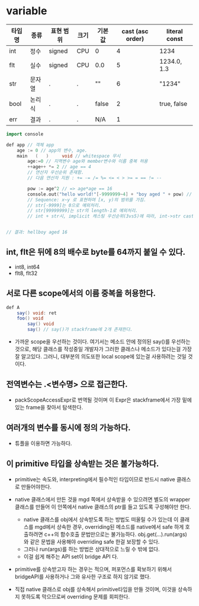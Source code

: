 # variable

| 타입명 | 종류   | 표현 범위 | 크기  | 기본값 | cast (asc order) | literal const |
| ------ | ------ | --------- | ----- | ------ | ---------------- | ------------- |
| int    | 정수   | signed    | CPU   | 0      | 4                | 1234          |
| flt    | 실수   | signed    | CPU   | 0.0    | 5                | 1234.0, 1.3   |
| str    | 문자열 | .         | .     | ""     | 6                | "1234"        |
| bool   | 논리식 | .         | .     | false  | 2                | true, false   |
| err    | 결과   | .         | .     | N/A    | 1                |               |

```cpp
import console

def app // 객체 app
	age := 0 // app의 변수, age.
    main   (   )     void // whitespace 무시
        age:=0 // 지역변수 age와 member변수와 이름 중복 허용
        ++age++ *= 2 // age == 4
        // 연산자 우선순위 존재함.
        // 다음 연산자 지원 : += -= /= %= <= < > >= = == != --

        pow := age^2 // => age*age == 16
        console.out("hello world!"[-9999999~4] + "boy aged " + pow) // str은 UTF-16 인코딩
        // Sequence: x~y 로 표현하며 [x, y)의 범위를 가짐.
        // str[-9999]는 0으로 예외처리.
        // str[99999999]는 str의 length-1로 예외처리.
        // int + str시, implicit 캐스팅 우선순위(3vs5)에 따라, int->str casting


// 결과: hellboy aged 16
```

## int, flt은 뒤에 8의 배수로 byte를 64까지 붙일 수 있다.

* int8, int64
* flt8, flt32

## 서로 다른 scope에서의 이름 중복을 허용한다.
```java
def A
    say() void: ret
    foo() void
        say() void
        say() // say()가 stackframe에 2개 존재한다. 
```
* 가까운 scope을 우선하는 것이다. 여기서는 메소드 안에 정의된 say()를 우선하는 것으로, 해당 클래스를 작성중일 개발자가 그러한 클래스나 메소드가 있다는걸 가장 잘 알고있다. 그러니, 대부분의 의도또한 local scope에 있는걸 사용하려는 것일 것이다.

## 전역변수는 .<변수명> 으로 접근한다.
* packScopeAccessExpr로 번역될 것이며 이 Expr은 stackframe에서 가장 밑에 있는 frame을 찾아서 탐색한다.

## 여러개의 변수를 동시에 정의 가능하다.
* 튜플을 이용하면 가능하다.

## 이 primitive 타입을 상속받는 것은 불가능하다.
* primitive는 속도와, interpreting에서 필수적인 타입이므로 반드시 native 클래스로 만들어야한다.
* native 클래스에서 만든 것을 mgd 쪽에서 상속받을 수 있으려면 별도의 wrapper클래스를 만들어
  이 안쪽에서 native 클래스의 ptr를 들고 있도록 구성해야만 한다.
    * native 클래스를 obj에서 상속받도록 하는 방법도 떠올릴 수가 있는데 이 클래스를 mgd에서 상속한
      경우, overriding된 메소드를 native에서 safe 하게 호출하려면 c++의 함수호출 문법만으로는 불가능하다.
      obj.get(...).run(args) 와 같은 문법을 사용해야 overriding safe 한걸 보장할 수 있다.
    * 그러나 run(args)를 하는 방법은 상대적으로 느릴 수 밖에 없다.
    * 이걸 쉽게 해주는 API set이 bridge API 다.

* primitive를 상속받고자 하는 경우는 적으며, 퍼포먼스를 확보하기 위해서 bridgeAPI를 사용하거나
  그와 유사한 구조로 하지 않기로 했다.
* 직접 native 클래스로 obj를 상속해서 primitive타입을 만들 것이며, 이것을 상속하지 못하도록
  막으므로써 overriding 문제를 회피한다.
